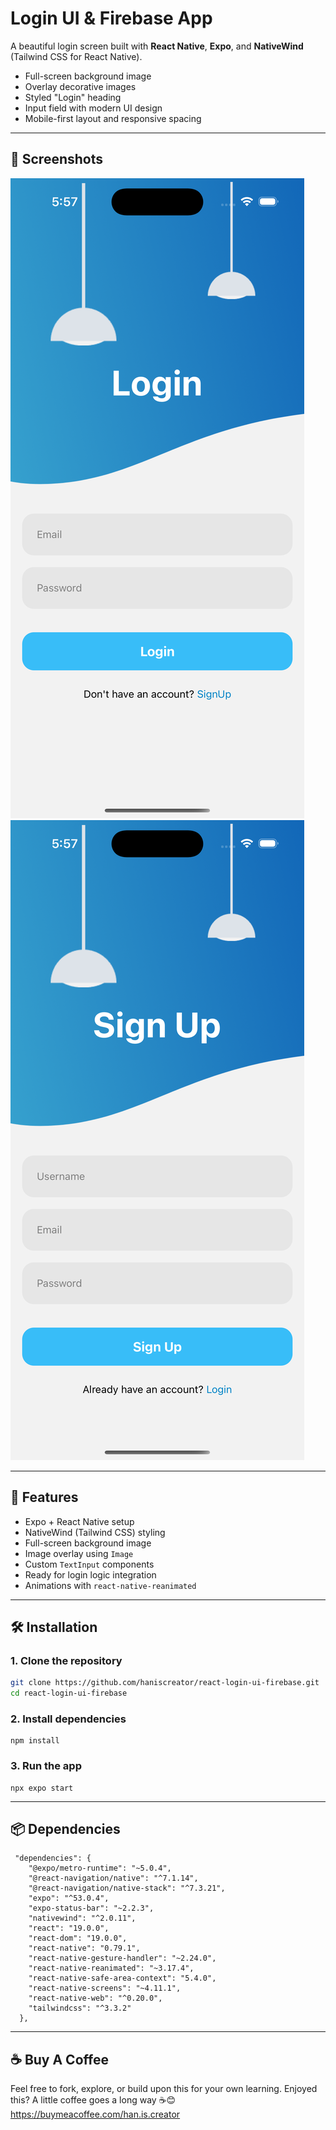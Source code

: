 # Login UI & Firebase App

A beautiful login screen built with **React Native**, **Expo**, and **NativeWind** (Tailwind CSS for React Native). 

- Full-screen background image
- Overlay decorative images
- Styled "Login" heading
- Input field with modern UI design
- Mobile-first layout and responsive spacing

---

## 📱 Screenshots

![Login Screen Preview](./assets/images/login.png) 
![Signup Screen Preview](./assets/images/signup.png) 

---

## 🚀 Features

- Expo + React Native setup
- NativeWind (Tailwind CSS) styling
- Full-screen background image
- Image overlay using `Image`
- Custom `TextInput` components
- Ready for login logic integration
- Animations with `react-native-reanimated`

---

## 🛠️ Installation

### 1. Clone the repository

```bash
git clone https://github.com/haniscreator/react-login-ui-firebase.git
cd react-login-ui-firebase
```

### 2. Install dependencies
```
npm install
```

### 3. Run the app
```
npx expo start
```

---

## 📦 Dependencies
```
 "dependencies": {
    "@expo/metro-runtime": "~5.0.4",
    "@react-navigation/native": "^7.1.14",
    "@react-navigation/native-stack": "^7.3.21",
    "expo": "^53.0.4",
    "expo-status-bar": "~2.2.3",
    "nativewind": "^2.0.11",
    "react": "19.0.0",
    "react-dom": "19.0.0",
    "react-native": "0.79.1",
    "react-native-gesture-handler": "~2.24.0",
    "react-native-reanimated": "~3.17.4",
    "react-native-safe-area-context": "5.4.0",
    "react-native-screens": "~4.11.1",
    "react-native-web": "^0.20.0",
    "tailwindcss": "^3.3.2"
  },
```
  ---

  ## ☕️ Buy A Coffee
  Feel free to fork, explore, or build upon this for your own learning. Enjoyed this? A little coffee goes a long way ☕😊 https://buymeacoffee.com/han.is.creator

  
